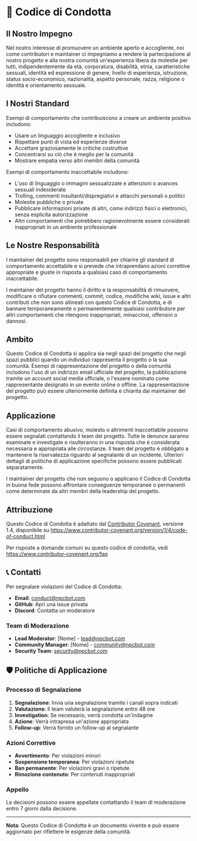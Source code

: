 # 🤝 Codice di Condotta

## Il Nostro Impegno

Nel nostro interesse di promuovere un ambiente aperto e accogliente, noi come contributori e maintainer ci impegniamo a rendere la partecipazione al nostro progetto e alla nostra comunità un'esperienza libera da molestie per tutti, indipendentemente da età, corporatura, disabilità, etnia, caratteristiche sessuali, identità ed espressione di genere, livello di esperienza, istruzione, status socio-economico, nazionalità, aspetto personale, razza, religione o identità e orientamento sessuale.

## I Nostri Standard

Esempi di comportamento che contribuiscono a creare un ambiente positivo includono:

* Usare un linguaggio accogliente e inclusivo
* Rispettare punti di vista ed esperienze diverse
* Accettare graziosamente le critiche costruttive
* Concentrarsi su ciò che è meglio per la comunità
* Mostrare empatia verso altri membri della comunità

Esempi di comportamento inaccettabile includono:

* L'uso di linguaggio o immagini sessualizzate e attenzioni o avances sessuali indesiderate
* Trolling, commenti insultanti/dispregiativi e attacchi personali o politici
* Molestie pubbliche o private
* Pubblicare informazioni private di altri, come indirizzi fisici o elettronici, senza esplicita autorizzazione
* Altri comportamenti che potrebbero ragionevolmente essere considerati inappropriati in un ambiente professionale

## Le Nostre Responsabilità

I maintainer del progetto sono responsabili per chiarire gli standard di comportamento accettabile e si prevede che intraprendano azioni correttive appropriate e giuste in risposta a qualsiasi caso di comportamento inaccettabile.

I maintainer del progetto hanno il diritto e la responsabilità di rimuovere, modificare o rifiutare commenti, commit, codice, modifiche wiki, issue e altri contributi che non sono allineati con questo Codice di Condotta, e di bannare temporaneamente o permanentemente qualsiasi contributore per altri comportamenti che ritengono inappropriati, minacciosi, offensivi o dannosi.

## Ambito

Questo Codice di Condotta si applica sia negli spazi del progetto che negli spazi pubblici quando un individuo rappresenta il progetto o la sua comunità. Esempi di rappresentazione del progetto o della comunità includono l'uso di un indirizzo email ufficiale del progetto, la pubblicazione tramite un account social media ufficiale, o l'essere nominato come rappresentante designato in un evento online o offline. La rappresentazione del progetto può essere ulteriormente definita e chiarita dai maintainer del progetto.

## Applicazione

Casi di comportamento abusivo, molesto o altrimenti inaccettabile possono essere segnalati contattando il team del progetto. Tutte le denunce saranno esaminate e investigate e risulteranno in una risposta che è considerata necessaria e appropriata alle circostanze. Il team del progetto è obbligato a mantenere la riservatezza riguardo al segnalante di un incidente. Ulteriori dettagli di politiche di applicazione specifiche possono essere pubblicati separatamente.

I maintainer del progetto che non seguono o applicano il Codice di Condotta in buona fede possono affrontare conseguenze temporanee o permanenti come determinate da altri membri della leadership del progetto.

## Attribuzione

Questo Codice di Condotta è adattato dal [Contributor Covenant](https://www.contributor-covenant.org), versione 1.4, disponibile su https://www.contributor-covenant.org/version/1/4/code-of-conduct.html

Per risposte a domande comuni su questo codice di condotta, vedi https://www.contributor-covenant.org/faq

## 📞 Contatti

Per segnalare violazioni del Codice di Condotta:

- **Email**: conduct@npcbot.com
- **GitHub**: Apri una issue privata
- **Discord**: Contatta un moderatore

### Team di Moderazione

- **Lead Moderator**: [Nome] - lead@npcbot.com
- **Community Manager**: [Nome] - community@npcbot.com
- **Security Team**: security@npcbot.com

## 🛡️ Politiche di Applicazione

### Processo di Segnalazione

1. **Segnalazione**: Invia una segnalazione tramite i canali sopra indicati
2. **Valutazione**: Il team valuterà la segnalazione entro 48 ore
3. **Investigation**: Se necessario, verrà condotta un'indagine
4. **Azione**: Verrà intrapresa un'azione appropriata
5. **Follow-up**: Verrà fornito un follow-up al segnalante

### Azioni Correttive

- **Avvertimento**: Per violazioni minori
- **Sospensione temporanea**: Per violazioni ripetute
- **Ban permanente**: Per violazioni gravi o ripetute
- **Rimozione contenuto**: Per contenuti inappropriati

### Appello

Le decisioni possono essere appellate contattando il team di moderazione entro 7 giorni dalla decisione.

---

**Nota**: Questo Codice di Condotta è un documento vivente e può essere aggiornato per riflettere le esigenze della comunità. 